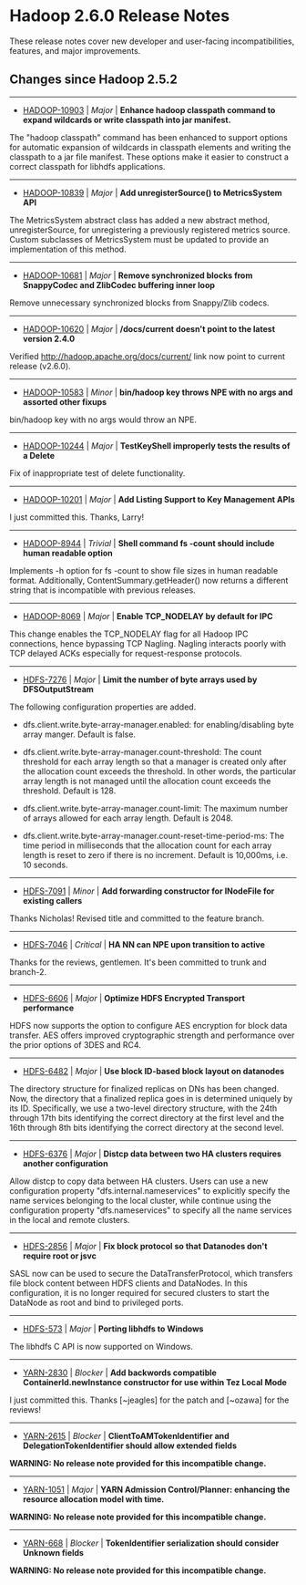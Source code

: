 # Hadoop  2.6.0 Release Notes

These release notes cover new developer and user-facing incompatibilities, features, and major improvements.

## Changes since Hadoop 2.5.2

---

* [HADOOP-10903](https://issues.apache.org/jira/browse/HADOOP-10903) | *Major* | **Enhance hadoop classpath command to expand wildcards or write classpath into jar manifest.**

The "hadoop classpath" command has been enhanced to support options for automatic expansion of wildcards in classpath elements and writing the classpath to a jar file manifest.  These options make it easier to construct a correct classpath for libhdfs applications.

---

* [HADOOP-10839](https://issues.apache.org/jira/browse/HADOOP-10839) | *Major* | **Add unregisterSource() to MetricsSystem API**

The MetricsSystem abstract class has added a new abstract method, unregisterSource, for unregistering a previously registered metrics source.  Custom subclasses of MetricsSystem must be updated to provide an implementation of this method.

---

* [HADOOP-10681](https://issues.apache.org/jira/browse/HADOOP-10681) | *Major* | **Remove synchronized blocks from SnappyCodec and ZlibCodec buffering inner loop**

Remove unnecessary synchronized blocks from Snappy/Zlib codecs.

---

* [HADOOP-10620](https://issues.apache.org/jira/browse/HADOOP-10620) | *Major* | **/docs/current doesn't point to the latest version 2.4.0**

Verified http://hadoop.apache.org/docs/current/ link now point to current release (v2.6.0).

---

* [HADOOP-10583](https://issues.apache.org/jira/browse/HADOOP-10583) | *Minor* | **bin/hadoop key throws NPE with no args and assorted other fixups**

bin/hadoop key
with no args would throw an NPE.

---

* [HADOOP-10244](https://issues.apache.org/jira/browse/HADOOP-10244) | *Major* | **TestKeyShell improperly tests the results of a Delete**

Fix of inappropriate test of delete functionality.

---

* [HADOOP-10201](https://issues.apache.org/jira/browse/HADOOP-10201) | *Major* | **Add Listing Support to Key Management APIs**

I just committed this. Thanks, Larry!

---

* [HADOOP-8944](https://issues.apache.org/jira/browse/HADOOP-8944) | *Trivial* | **Shell command fs -count should include human readable option**

Implements -h option for fs -count to show file sizes in human readable format. Additionally, ContentSummary.getHeader() now returns a different string that is incompatible with previous releases.

---

* [HADOOP-8069](https://issues.apache.org/jira/browse/HADOOP-8069) | *Major* | **Enable TCP\_NODELAY by default for IPC**

This change enables the TCP\_NODELAY flag for all Hadoop IPC connections, hence bypassing TCP Nagling. Nagling interacts poorly with TCP delayed ACKs especially for request-response protocols.

---

* [HDFS-7276](https://issues.apache.org/jira/browse/HDFS-7276) | *Major* | **Limit the number of byte arrays used by DFSOutputStream**

The following configuration properties are added.

- dfs.client.write.byte-array-manager.enabled:
for enabling/disabling byte array manger.  Default is false.

- dfs.client.write.byte-array-manager.count-threshold:
The count threshold for each array length so that a manager is created only after the allocation count exceeds the threshold.  In other words, the particular array length is not managed until the allocation count exceeds the threshold.  Default is 128.

- dfs.client.write.byte-array-manager.count-limit:
The maximum number of arrays allowed for each array length.  Default is 2048.

- dfs.client.write.byte-array-manager.count-reset-time-period-ms:
The time period in milliseconds that the allocation count for each array length is reset to zero if there is no increment.  Default is 10,000ms, i.e. 10 seconds.

---

* [HDFS-7091](https://issues.apache.org/jira/browse/HDFS-7091) | *Minor* | **Add forwarding constructor for INodeFile for existing callers**

Thanks Nicholas! Revised title and committed to the feature branch.

---

* [HDFS-7046](https://issues.apache.org/jira/browse/HDFS-7046) | *Critical* | **HA NN can NPE upon transition to active**

Thanks for the reviews, gentlemen. It's been committed to trunk and branch-2.

---

* [HDFS-6606](https://issues.apache.org/jira/browse/HDFS-6606) | *Major* | **Optimize HDFS Encrypted Transport performance**

HDFS now supports the option to configure AES encryption for block data transfer.  AES offers improved cryptographic strength and performance over the prior options of 3DES and RC4.

---

* [HDFS-6482](https://issues.apache.org/jira/browse/HDFS-6482) | *Major* | **Use block ID-based block layout on datanodes**

The directory structure for finalized replicas on DNs has been changed. Now, the directory that a finalized replica goes in is determined uniquely by its ID. Specifically, we use a two-level directory structure, with the 24th through 17th bits identifying the correct directory at the first level and the 16th through 8th bits identifying the correct directory at the second level.

---

* [HDFS-6376](https://issues.apache.org/jira/browse/HDFS-6376) | *Major* | **Distcp data between two HA clusters requires another configuration**

Allow distcp to copy data between HA clusters. Users can use a new configuration property "dfs.internal.nameservices" to explicitly specify the name services belonging to the local cluster, while continue using the configuration property "dfs.nameservices" to specify all the name services in the local and remote clusters.

---

* [HDFS-2856](https://issues.apache.org/jira/browse/HDFS-2856) | *Major* | **Fix block protocol so that Datanodes don't require root or jsvc**

SASL now can be used to secure the DataTransferProtocol, which transfers file block content between HDFS clients and DataNodes.  In this configuration, it is no longer required for secured clusters to start the DataNode as root and bind to privileged ports.

---

* [HDFS-573](https://issues.apache.org/jira/browse/HDFS-573) | *Major* | **Porting libhdfs to Windows**

The libhdfs C API is now supported on Windows.

---

* [YARN-2830](https://issues.apache.org/jira/browse/YARN-2830) | *Blocker* | **Add backwords compatible ContainerId.newInstance constructor for use within Tez Local Mode**

I just committed this. Thanks [~jeagles] for the patch and [~ozawa] for the reviews!

---

* [YARN-2615](https://issues.apache.org/jira/browse/YARN-2615) | *Blocker* | **ClientToAMTokenIdentifier and DelegationTokenIdentifier should allow extended fields**

**WARNING: No release note provided for this incompatible change.**

---

* [YARN-1051](https://issues.apache.org/jira/browse/YARN-1051) | *Major* | **YARN Admission Control/Planner: enhancing the resource allocation model with time.**

**WARNING: No release note provided for this incompatible change.**

---

* [YARN-668](https://issues.apache.org/jira/browse/YARN-668) | *Blocker* | **TokenIdentifier serialization should consider Unknown fields**

**WARNING: No release note provided for this incompatible change.**



